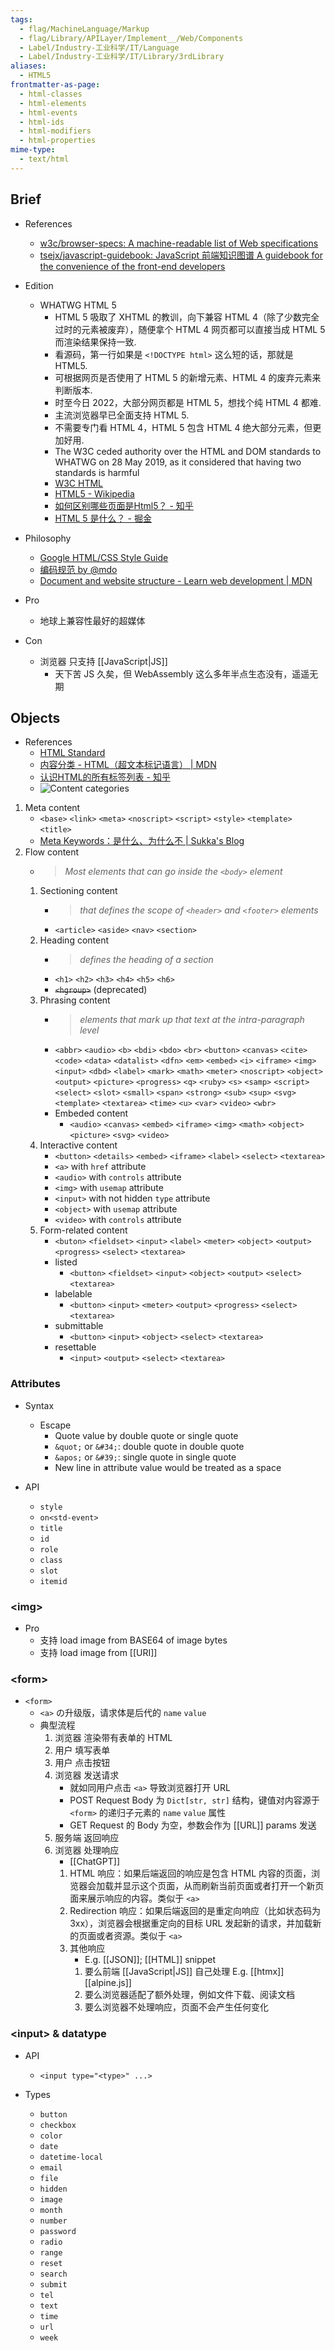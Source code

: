 ```yaml
---
tags:
  - flag/MachineLanguage/Markup
  - flag/Library/APILayer/Implement__/Web/Components
  - Label/Industry-工业科学/IT/Language
  - Label/Industry-工业科学/IT/Library/3rdLibrary
aliases:
  - HTML5
frontmatter-as-page:
  - html-classes
  - html-elements
  - html-events
  - html-ids
  - html-modifiers
  - html-properties
mime-type:
  - text/html
---
```


## Brief

- References
    - [w3c/browser-specs: A machine-readable list of Web specifications](https://github.com/w3c/browser-specs)
    - [tsejx/javascript-guidebook: JavaScript 前端知识图谱 A guidebook for the convenience of the front-end developers](https://github.com/tsejx/javascript-guidebook)

- Edition
    - WHATWG HTML 5
        * HTML 5 吸取了 XHTML 的教训，向下兼容 HTML 4（除了少数完全过时的元素被废弃），随便拿个 HTML 4 网页都可以直接当成 HTML 5 而渲染结果保持一致.
        * 看源码，第一行如果是 `<!DOCTYPE html>` 这么短的话，那就是 HTML5.
        * 可根据网页是否使用了 HTML 5 的新增元素、HTML 4 的废弃元素来判断版本.
        * 时至今日 2022，大部分网页都是 HTML 5，想找个纯 HTML 4 都难.
        * 主流浏览器早已全面支持 HTML 5.
        * 不需要专门看 HTML 4，HTML 5 包含 HTML 4 绝大部分元素，但更加好用.
        * The W3C ceded authority over the HTML and DOM standards to WHATWG on 28 May 2019, as it considered that having two standards is harmful
        - [W3C HTML](https://www.w3.org/html/)
        - [HTML5 - Wikipedia](https://en.wikipedia.org/wiki/HTML5)
        - [如何区别哪些页面是Html5？ - 知乎](https://www.zhihu.com/question/31104267)
        - [HTML 5 是什么？ - 掘金](https://juejin.cn/post/6844903896997953550)

- Philosophy
    - [Google HTML/CSS Style Guide](https://google.github.io/styleguide/htmlcssguide.html)
    - [编码规范 by @mdo](https://codeguide.bootcss.com/)
    - [Document and website structure - Learn web development | MDN](https://developer.mozilla.org/en-US/docs/Learn/HTML/Introduction_to_HTML/Document_and_website_structure)

- Pro
    - 地球上兼容性最好的超媒体

- Con
    - 浏览器 只支持 [[JavaScript|JS]]
        - 天下苦 JS 久矣，但 WebAssembly 这么多年半点生态没有，遥遥无期

## Objects

- References
    - [HTML Standard](https://html.spec.whatwg.org/multipage/dom.html#kinds-of-content)
    - [内容分类 - HTML（超文本标记语言） | MDN](https://developer.mozilla.org/zh-CN/docs/Web/HTML/Content_categories)
    - [认识HTML的所有标签列表 - 知乎](https://zhuanlan.zhihu.com/p/36609838)
    - ![Content categories](https://developer.mozilla.org/en-US/docs/Web/HTML/Content_categories/content_categories_venn.png)

1. Meta content
    - `<base>` `<link>` `<meta>` `<noscript>` `<script>` `<style>` `<template>` `<title>`
    - [Meta Keywords：是什么、为什么不 | Sukka's Blog](https://blog.skk.moe/post/say-no-to-meta-keywords/)
2. Flow content
    - > *Most elements that can go inside the `<body>` element*
    1. Sectioning content
        - > *that defines the scope of `<header>` and `<footer>` elements*
        - `<article>` `<aside>` `<nav>` `<section>`
    2. Heading content
        - > *defines the heading of a section*
        - `<h1>` `<h2>` `<h3>` `<h4>` `<h5>` `<h6>`
        - ~~`<hgroup>`~~ (deprecated)
    3. Phrasing content
        - > *elements that mark up that text at the intra-paragraph level*
        - `<abbr>` `<audio>` `<b>` `<bdi>` `<bdo>` `<br>` `<button>` `<canvas>` `<cite>` `<code>` `<data>` `<datalist>` `<dfn>` `<em>` `<embed>` `<i>` `<iframe>` `<img>` `<input>` `<dbd>` `<label>` `<mark>` `<math>` `<meter>` `<noscript>` `<object>` `<output>` `<picture>` `<progress>` `<q>` `<ruby>` `<s>` `<samp>` `<script>` `<select>` `<slot>` `<small>` `<span>` `<strong>` `<sub>` `<sup>` `<svg>` `<template>` `<textarea>` `<time>` `<u>` `<var>` `<video>` `<wbr>`
        - Embeded content
            - `<audio>` `<canvas>` `<embed>` `<iframe>` `<img>` `<math>` `<object>` `<picture>` `<svg>` `<video>`
    4. Interactive content
        - `<button>` `<details>` `<embed>` `<iframe>` `<label>` `<select>` `<textarea>`
        - `<a>` with `href` attribute
        - `<audio>` with `controls` attribute
        - `<img>` with `usemap` attribute
        - `<input>` with not hidden `type` attribute
        - `<object>` with `usemap` attribute
        - `<video>` with `controls` attribute
    5. Form-related content
        - `<buton>` `<fieldset>` `<input>` `<label>` `<meter>` `<object>` `<output>` `<progress>` `<select>` `<textarea>`
        - listed
            - `<button>` `<fieldset>` `<input>` `<object>` `<output>` `<select>` `<textarea>`
        - labelable
            - `<button>` `<input>`  `<meter>` `<output>` `<progress>` `<select>` `<textarea>`
        - submittable
            - `<button>` `<input>` `<object>` `<select>` `<textarea>`
        - resettable
            - `<input>` `<output>` `<select>` `<textarea>`

### Attributes

- Syntax
    - Escape
        - Quote value by double quote or single quote
        - `&quot;` or `&#34;`: double quote in double quote
        - `&apos;` or `&#39;`: single quote in single quote
        - New line in attribute value would be treated as a space

- API
    - `style`
    - `on<std-event>`
    - `title`
    - `id`
    - `role`
    - `class`
    - `slot`
    - `itemid`

### \<img\>

- Pro
    - 支持 load image from BASE64 of image bytes
    - 支持 load image from [[URI]]

### \<form\>

- `<form>`
    - `<a>` の升级版，请求体是后代的 `name` `value` 
    - 典型流程
        1. 浏览器 渲染带有表单的 HTML
        2. 用户 填写表单
        3. 用户 点击按钮
        4. 浏览器 发送请求
            - 就如同用户点击 `<a>` 导致浏览器打开 URL
            - POST Request Body 为 `Dict[str, str]` 结构，键值对内容源于 `<form>` 的递归子元素的 `name` `value` 属性
            - GET Request 的 Body 为空，参数会作为 [[URL]] params 发送
        1. 服务端 返回响应
        2. 浏览器 处理响应
            - [[ChatGPT]]
            1. HTML 响应：如果后端返回的响应是包含 HTML 内容的页面，浏览器会加载并显示这个页面，从而刷新当前页面或者打开一个新页面来展示响应的内容。类似于 `<a>`
            2. Redirection 响应：如果后端返回的是重定向响应（比如状态码为 3xx），浏览器会根据重定向的目标 URL 发起新的请求，并加载新的页面或者资源。类似于 `<a>`
            4. 其他响应
                - E.g. [[JSON]]; [[HTML]] snippet
                1. 要么前端 [[JavaScript|JS]] 自己处理 E.g. [[htmx]] [[alpine.js]]
                2. 要么浏览器适配了额外处理，例如文件下载、阅读文档
                3. 要么浏览器不处理响应，页面不会产生任何变化

### \<input\> & datatype

- API
    - `<input type="<type>" ...>`

- Types
    - `button`
    - `checkbox`
    - `color`
    - `date`
    - `datetime-local`
    - `email`
    - `file`
    - `hidden`
    - `image`
    - `month`
    - `number`
    - `password`
    - `radio`
    - `range`
    - `reset`
    - `search`
    - `submit`
    - `tel`
    - `text`
    - `time`
    - `url`
    - `week`
